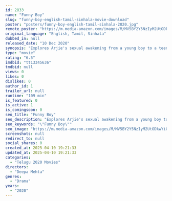 ```yaml
---
id: 2833
name: "Funny Boy"
slug: "funny-boy-english-tamil-sinhala-movie-download"
poster: "posters/funny-boy-english-tamil-sinhala-2020.jpg"
remote_poster: "https://m.media-amazon.com/images/M/MV5BY2Y5NzIyM2UtODkwYi00MmMwLWFkNmItZmY5Y2M3MzZiNjEwXkEyXkFqcGc@._V1_SX300.jpg"
original_language: "English, Tamil, Sinhala"
dubbed_in: null
released_date: "10 Dec 2020"
synopsis: "Explores Arjie's sexual awakening from a young boy to a teenager who falls in love with a male classmate, just as political tensions escalate between the Sinhalese and Tamils in the years leading up to the 1983 uprisings."
type: "movie"
rating: "6.5"
imdbid: "tt13345636"
tmdbid: null
views: 0
likes: 0
dislikes: 0
author_id: 1
trailer_url: null
runtime: "109 min"
is_featured: 0
is_active: 1
is_comingsoon: 0
seo_title: "Funny Boy"
seo_description: "Explores Arjie's sexual awakening from a young boy to a teenager who falls in love with a male classmate, just as political tensions escalate between the Sinhalese and Tamils in the years leading up to the 1983 uprisings."
seo_keywords: "\"Funny Boy\""
seo_image: "https://m.media-amazon.com/images/M/MV5BY2Y5NzIyM2UtODkwYi00MmMwLWFkNmItZmY5Y2M3MzZiNjEwXkEyXkFqcGc@._V1_SX300.jpg"
screenshots: null
redirect_to: null
social_shares: 0
created_at: 2025-04-10 19:21:33
updated_at: 2025-04-10 19:21:33
categories:
  - "Telugu 2020 Movies"
directors:
  - "Deepa Mehta"
genres:
  - "Drama"
years:
  - "2020"
---
```

